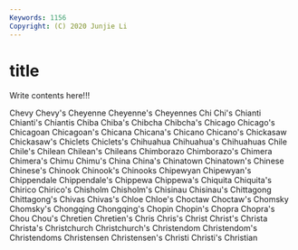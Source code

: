 ```yaml
---
Keywords: 1156
Copyright: (C) 2020 Junjie Li
---
```


# title

Write contents here!!!
 
Chevy 
Chevy's
Cheyenne 
Cheyenne's 
Cheyennes 
Chi 
Chi's 
Chianti 
Chianti's 
Chiantis 
Chiba 
Chiba's
Chibcha 
Chibcha's 
Chicago 
Chicago's 
Chicagoan 
Chicagoan's 
Chicana 
Chicana's 
Chicano 
Chicano's
Chickasaw 
Chickasaw's 
Chiclets 
Chiclets's 
Chihuahua 
Chihuahua's 
Chihuahuas 
Chile 
Chile's 
Chilean
Chilean's 
Chileans 
Chimborazo 
Chimborazo's 
Chimera 
Chimera's 
Chimu 
Chimu's 
China 
China's
Chinatown 
Chinatown's 
Chinese 
Chinese's 
Chinook 
Chinook's 
Chinooks 
Chipewyan 
Chipewyan's 
Chippendale
Chippendale's 
Chippewa 
Chippewa's 
Chiquita 
Chiquita's 
Chirico 
Chirico's 
Chisholm 
Chisholm's 
Chisinau
Chisinau's 
Chittagong 
Chittagong's 
Chivas 
Chivas's 
Chloe 
Chloe's 
Choctaw 
Choctaw's 
Chomsky
Chomsky's 
Chongqing 
Chongqing's 
Chopin 
Chopin's 
Chopra 
Chopra's 
Chou 
Chou's 
Chretien
Chretien's 
Chris 
Chris's 
Christ 
Christ's 
Christa 
Christa's 
Christchurch 
Christchurch's 
Christendom
Christendom's 
Christendoms 
Christensen 
Christensen's 
Christi 
Christi's 
Christian 

